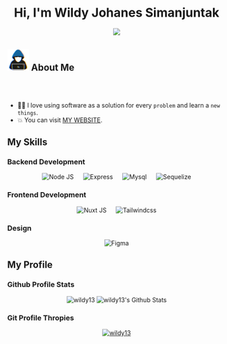 <h1 align="center">Hi, I'm Wildy Johanes Simanjuntak</h1>

<p align="center">
  <a href="https://github.com/DenverCoder1/readme-typing-svg">
    <img src="https://readme-typing-svg.herokuapp.com?font=Time+New+Roman&color=%23C8BE25&size=25&center=true&vCenter=true&width=600&height=100&lines=Software+Web+Developers;Competitive+Programmer;Always+learning+new+things">
  </a>
</p>

## <picture><img src="./images/about_me.gif" width=50px /></picture> About Me

<br><br>

- :technologist: I love using software as a solution for every `problem` and learn a `new things`.
- :boom: You can visit [MY WEBSITE](https://wildy13.github.io/wildy/).

## My Skills

### Backend Development

<p align="center"> 
  &emsp; 
     <img alt="Node JS" src="https://img.shields.io/badge/node.js-6DA55F?style=for-the-badge&logo=node.js&logoColor=white">
  &emsp;
     <img alt="Express" src="https://img.shields.io/badge/express.js-%23404d59.svg?style=for-the-badge&logo=express&logoColor=%2361DAFB">
 &emsp;
  <img alt="Mysql" src="https://img.shields.io/badge/mysql-%2300f.svg?style=for-the-badge&logo=mysql&logoColor=white">
 &emsp;
   <img alt="Sequelize" src="https://img.shields.io/badge/Sequelize-52B0E7?style=for-the-badge&logo=Sequelize&logoColor=white">
 &emsp;
</p>

### Frontend Development

<p align="center"> 
  &emsp; 
     <img alt="Nuxt JS" src="https://img.shields.io/badge/Nuxt-002E3B?style=for-the-badge&logo=nuxtdotjs&logoColor=#00DC82">
  &emsp;
     <img alt="Tailwindcss" src="https://img.shields.io/badge/tailwindcss-%2338B2AC.svg?style=for-the-badge&logo=tailwind-css&logoColor=white">
 &emsp;
</p>

### Design

<p align="center"> 
  &emsp; 
     <img alt="Figma" src="https://img.shields.io/badge/figma-%23F24E1E.svg?style=for-the-badge&logo=figma&logoColor=white">
  &emsp;
</p>

## My Profile
### Github Profile Stats

<p align="center">
  <img src="https://github-readme-stats.vercel.app/api/top-langs?username=wildy13&langs_count=10&show_icons=true&locale=en&theme=tokyonight" alt="wildy13" height="400px"/>
  <img alt="wildy13's Github Stats" src="https://github-readme-stats.vercel.app/api?username=wildy13&show_icons=true&count_private=true&locale=en&theme=tokyonight&layout=compact" height="230px"/></a>
</p>

### Git Profile Thropies

<p align="center"> 
  <a href="https://github.com/ryo-ma/github-profile-trophy">
    <img src="https://github-profile-trophy.vercel.app/?username=wildy13&layout=compact&theme=tokyonight&column=4&margin-w=15&margin-h=15" alt="wildy13" />
  </a> 
</p>

